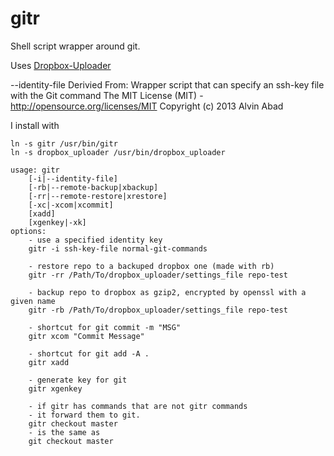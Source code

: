 gitr
====

Shell script wrapper around git.

Uses [Dropbox-Uploader](https://github.com/andreafabrizi/Dropbox-Uploader)

--identity-file Derivied From:
Wrapper script that can specify an ssh-key file with the Git command
The MIT License (MIT) - http://opensource.org/licenses/MIT
Copyright (c) 2013 Alvin Abad

I install with 
```
ln -s gitr /usr/bin/gitr
ln -s dropbox_uploader /usr/bin/dropbox_uploader
```


```
usage: gitr
    [-i|--identity-file]
    [-rb|--remote-backup|xbackup]
    [-rr|--remote-restore|xrestore]
    [-xc|-xcom|xcommit]
    [xadd]
    [xgenkey|-xk]
options:
    - use a specified identity key
    gitr -i ssh-key-file normal-git-commands
    
    - restore repo to a backuped dropbox one (made with rb)
    gitr -rr /Path/To/dropbox_uploader/settings_file repo-test

    - backup repo to dropbox as gzip2, encrypted by openssl with a given name
    gitr -rb /Path/To/dropbox_uploader/settings_file repo-test
    
    - shortcut for git commit -m "MSG"
    gitr xcom "Commit Message"

    - shortcut for git add -A .
    gitr xadd

    - generate key for git
    gitr xgenkey

    - if gitr has commands that are not gitr commands
    - it forward them to git.
    gitr checkout master
    - is the same as
    git checkout master
```    
